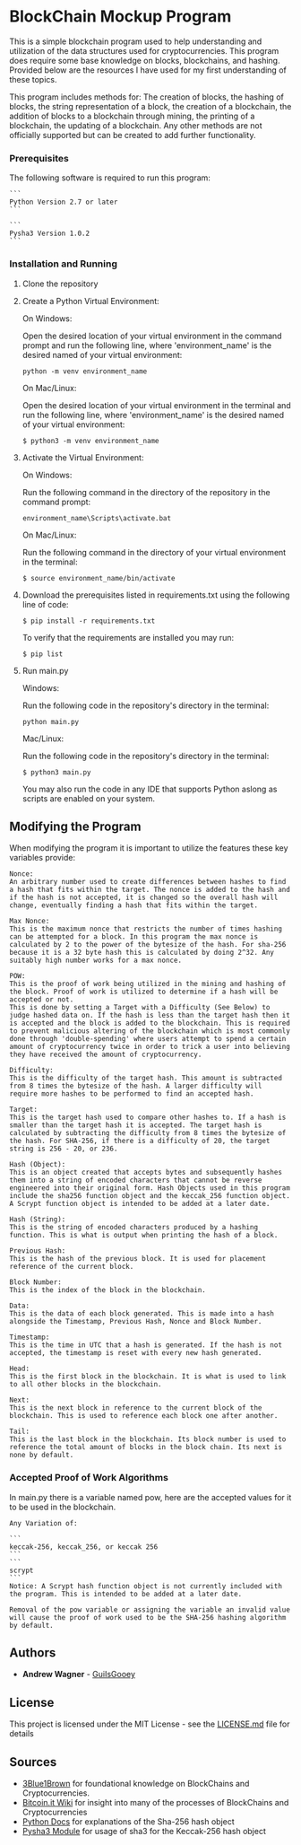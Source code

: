 # BlockChain Mockup Program

This is a simple blockchain program used to help understanding and utilization of the data structures used for cryptocurrencies. This program does require some base knowledge on blocks, blockchains, and hashing. Provided below are the resources I have used for my first understanding of these topics. 

This program includes methods for: The creation of blocks, the hashing of blocks, the string representation of a block, the creation of a blockchain, the addition of blocks to a blockchain through mining, the printing of a blockchain, the updating of a blockchain. Any other methods are not officially supported but can be created to add further functionality. 

### Prerequisites

The following software is required to run this program:

    ```
    Python Version 2.7 or later
    ```

    ```
    Pysha3 Version 1.0.2
    ```

### Installation and Running 

1. Clone the repository

2. Create a Python Virtual Environment: 

    On Windows:

    Open the desired location of your virtual environment in the command prompt and run the following line, where 'environment_name' is the desired named of your virtual environment:

    ```
    python -m venv environment_name
    ```

    On Mac/Linux:

    Open the desired location of your virtual environment in the terminal and run the following line, where 'environment_name' is the desired named of your virtual environment:

    ```
    $ python3 -m venv environment_name
    ```

3. Activate the Virtual Environment:

    On Windows:

    Run the following command in the directory of the repository in the command prompt:

    ```
    environment_name\Scripts\activate.bat
    ```

    On Mac/Linux:

    Run the following command in the directory of your virtual environment in the terminal:

    ```
    $ source environment_name/bin/activate
    ```

4. Download the prerequisites listed in requirements.txt using the following line of code:

    ```
    $ pip install -r requirements.txt
    ```

    To verify that the requirements are installed you may run:

    ```
    $ pip list
    ```

5. Run main.py

    Windows:

    Run the following code in the repository's directory in the terminal:

    ```
    python main.py
    ```

    Mac/Linux:

    Run the following code in the repository's directory in the terminal:

    ```
    $ python3 main.py
    ```

    You may also run the code in any IDE that supports Python aslong as scripts are enabled on your system. 


## Modifying the Program

When modifying the program it is important to utilize the features these key variables provide:

    Nonce: 
    An arbitrary number used to create differences between hashes to find a hash that fits within the target. The nonce is added to the hash and if the hash is not accepted, it is changed so the overall hash will change, eventually finding a hash that fits within the target. 

    Max Nonce: 
    This is the maximum nonce that restricts the number of times hashing can be attempted for a block. In this program the max nonce is calculated by 2 to the power of the bytesize of the hash. For sha-256 because it is a 32 byte hash this is calculated by doing 2^32. Any suitably high number works for a max nonce. 

    POW: 
    This is the proof of work being utilized in the mining and hashing of the block. Proof of work is utilized to determine if a hash will be accepted or not.
    This is done by setting a Target with a Difficulty (See Below) to judge hashed data on. If the hash is less than the target hash then it is accepted and the block is added to the blockchain. This is required to prevent malicious altering of the blockchain which is most commonly done through 'double-spending' where users attempt to spend a certain amount of cryptocurrency twice in order to trick a user into believing they have received the amount of cryptocurrency. 

    Difficulty: 
    This is the difficulty of the target hash. This amount is subtracted from 8 times the bytesize of the hash. A larger difficulty will require more hashes to be performed to find an accepted hash. 

    Target: 
    This is the target hash used to compare other hashes to. If a hash is smaller than the target hash it is accepted. The target hash is calculated by subtracting the difficulty from 8 times the bytesize of the hash. For SHA-256, if there is a difficulty of 20, the target string is 256 - 20, or 236. 

    Hash (Object): 
    This is an object created that accepts bytes and subsequently hashes them into a string of encoded characters that cannot be reverse engineered into their original form. Hash Objects used in this program include the sha256 function object and the keccak_256 function object. A Scrypt function object is intended to be added at a later date. 

    Hash (String): 
    This is the string of encoded characters produced by a hashing function. This is what is output when printing the hash of a block. 

    Previous Hash: 
    This is the hash of the previous block. It is used for placement reference of the current block. 

    Block Number: 
    This is the index of the block in the blockchain. 

    Data: 
    This is the data of each block generated. This is made into a hash alongside the Timestamp, Previous Hash, Nonce and Block Number. 

    Timestamp: 
    This is the time in UTC that a hash is generated. If the hash is not accepted, the timestamp is reset with every new hash generated. 

    Head: 
    This is the first block in the blockchain. It is what is used to link to all other blocks in the blockchain. 

    Next: 
    This is the next block in reference to the current block of the blockchain. This is used to reference each block one after another. 

    Tail: 
    This is the last block in the blockchain. Its block number is used to reference the total amount of blocks in the block chain. Its next is none by default.

### Accepted Proof of Work Algorithms

In main.py there is a variable named pow, here are the accepted values for it to be used in the blockchain. 

    Any Variation of:

    ```
    keccak-256, keccak_256, or keccak 256
    ```
    ```
    scrypt
    ```
    Notice: A Scrypt hash function object is not currently included with the program. This is intended to be added at a later date. 

    Removal of the pow variable or assigning the variable an invalid value will cause the proof of work used to be the SHA-256 hashing algorithm by default.

## Authors

* **Andrew Wagner** - [GuiIsGooey](https://github.com/guiisgooey)

## License

This project is licensed under the MIT License - see the [LICENSE.md](LICENSE.md) file for details

## Sources

* [3Blue1Brown](https://www.youtube.com/watch?v=bBC-nXj3Ng4) for foundational knowledge on BlockChains and Cryptocurrencies. 
* [Bitcoin.it Wiki](https://en.bitcoin.it/) for insight into many of the processes of BlockChains and Cryptocurrencies
* [Python Docs](https://docs.python.org/3/library/hashlib.html) for explanations of the Sha-256 hash object
* [Pysha3 Module](https://pypi.org/project/pysha3/) for usage of sha3 for the Keccak-256 hash object